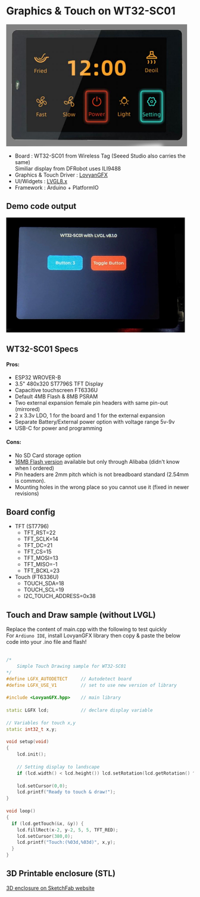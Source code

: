 # Graphics & Touch on WT32-SC01

![device](device.png)

 
- Board : WT32-SC01 from Wireless Tag (Seeed Studio also carries the same)  
  Similiar display from DFRobot uses ILI9488
- Graphics & Touch Driver : [LovyanGFX](https://github.com/lovyan03/LovyanGFX)
- UI/Widgets : [LVGL8.x](https://github.com/lvgl/lvgl)
- Framework : Arduino + PlatformIO

## Demo code output
![device](SampleUI.jpg)

## WT32-SC01 Specs  
#### Pros:  
- ESP32 WROVER-B
- 3.5" 480x320 ST7796S TFT Display
- Capacitive touchscreen FT6336U
- Default 4MB Flash & 8MB PSRAM
- Two external expansion female pin headers with same pin-out (mirrored)
- 2 x 3.3v LDO, 1 for the board and 1 for the external expansion
- Separate Battery/External power option with voltage range 5v-9v
- USB-C for power and programming

#### Cons:
- No SD Card storage option
- [16MB Flash version](https://www.alibaba.com/product-detail/esp32-development-board-WT32-SC01-3_62534911683.html) available but only through Alibaba (didn't know when I ordered)
- Pin headers are 2mm pitch which is not breadboard standard (2.54mm is common).
- Mounting holes in the wrong place so you cannot use it (fixed in newer revisions)

## Board config
- TFT (ST7796)
    - TFT_RST=22
    - TFT_SCLK=14
    - TFT_DC=21
    - TFT_CS=15
    - TFT_MOSI=13
    - TFT_MISO=-1
    - TFT_BCKL=23
- Touch	(FT6336U)
    - TOUCH_SDA=18
    - TOUCH_SCL=19
    - I2C_TOUCH_ADDRESS=0x38

## Touch and Draw sample (without LVGL)
Replace the content of main.cpp with the following to test quickly  
For `Ardiuno IDE`, install LovyanGFX library then copy & paste the below code into your .ino file and flash!
``` C++

/*
    Simple Touch Drawing sample for WT32-SC01
*/
#define LGFX_AUTODETECT     // Autodetect board
#define LGFX_USE_V1         // set to use new version of library

#include <LovyanGFX.hpp>    // main library

static LGFX lcd;            // declare display variable

// Variables for touch x,y
static int32_t x,y;

void setup(void)
{
	lcd.init();

	// Setting display to landscape
	if (lcd.width() < lcd.height()) lcd.setRotation(lcd.getRotation() ^ 1);

    lcd.setCursor(0,0);
    lcd.printf("Ready to touch & draw!");
}

void loop()
{
  if (lcd.getTouch(&x, &y)) {
    lcd.fillRect(x-2, y-2, 5, 5, TFT_RED);
    lcd.setCursor(380,0);
    lcd.printf("Touch:(%03d,%03d)", x,y);
  }
}

```

## 3D Printable enclosure (STL)  
[3D enclosure on SketchFab website](https://sketchfab.com/3d-models/wt32-sc01-case-cfec05638de540b0acccff2091508500)
